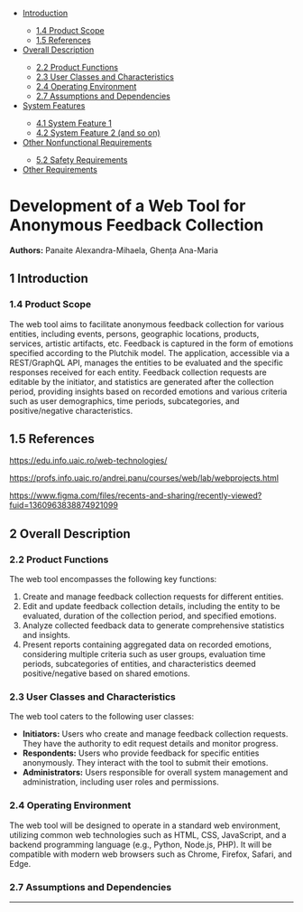 <!DOCTYPE html>
<html lang="en">
<head>
    <meta charset="UTF-8">
    <meta name="viewport" content="width=device-width, initial-scale=1.0">
    <title>Scholarly Document</title>
</head>
<body>

<nav>
    <ul>
        <li><a href="#introduction">Introduction</a></li>
        <ul>
            <li><a href="#scope">1.4 Product Scope</a></li>
            <li><a href="#references">1.5 References</a></li>
        </ul>
        <li><a href="#overall-description">Overall Description</a></li>
        <ul>
            <li><a href="#functions">2.2 Product Functions</a></li>
            <li><a href="#user-classes">2.3 User Classes and Characteristics</a></li>
            <li><a href="#environment">2.4 Operating Environment</a></li>
            <li><a href="#assumptions">2.7 Assumptions and Dependencies</a></li>
        </ul>
        <li><a href="#system-features">System Features</a></li>
        <ul>
            <li><a href="#feature-1">4.1 System Feature 1</a></li>
            <li><a href="#feature-2">4.2 System Feature 2 (and so on)</a></li>
        </ul>
        <li><a href="#nonfunctional-requirements">Other Nonfunctional Requirements</a></li>
        <ul>
            <li><a href="#safety">5.2 Safety Requirements</a></li>
        </ul>
        <li><a href="#other-requirements">Other Requirements</a></li>
        </ul>
</nav>

<h1>Development of a Web Tool for Anonymous Feedback Collection</h1>

<p><strong>Authors:</strong> Panaite Alexandra-Mihaela, Ghența Ana-Maria </p>

<h2 id="introduction">1 Introduction </h2>
<h3 id="product-scope">1.4 Product Scope</h3>

<p>The web tool aims to facilitate anonymous feedback collection for various entities, including events, persons, geographic locations, products, services, artistic artifacts, etc. Feedback is captured in the form of emotions specified according to the Plutchik model. The application, accessible via a REST/GraphQL API, manages the entities to be evaluated and the specific responses received for each entity. Feedback collection requests are editable by the initiator, and statistics are generated after the collection period, providing insights based on recorded emotions and various criteria such as user demographics, time periods, subcategories, and positive/negative characteristics.</p>

<h2 id="references">1.5 References</h2>

<p><a href="https://edu.info.uaic.ro/web-technologies/">https://edu.info.uaic.ro/web-technologies/</a></p>
<p><a href="https://profs.info.uaic.ro/andrei.panu/courses/web/lab/webprojects.html">https://profs.info.uaic.ro/andrei.panu/courses/web/lab/webprojects.html</a></p>
<p><a href="https://www.figma.com/files/recents-and-sharing/recently-viewed?fuid=1360963838874921099">https://www.figma.com/files/recents-and-sharing/recently-viewed?fuid=1360963838874921099</a></p>

<h2 id="overall-description">2 Overall Description</h2>

<h3 id="product-functions">2.2 Product Functions</h3>

<p>The web tool encompasses the following key functions:</p>

<ol>
    <li>Create and manage feedback collection requests for different entities.</li>
    <li>Edit and update feedback collection details, including the entity to be evaluated, duration of the collection period, and specified emotions.</li>
    <li>Analyze collected feedback data to generate comprehensive statistics and insights.</li>
    <li>Present reports containing aggregated data on recorded emotions, considering multiple criteria such as user groups, evaluation time periods, subcategories of entities, and characteristics deemed positive/negative based on shared emotions.</li>
</ol>

<h3 id="user-classes-and-characteristics">2.3 User Classes and Characteristics</h3>

<p>The web tool caters to the following user classes:</p>

<ul>
    <li><strong>Initiators:</strong> Users who create and manage feedback collection requests. They have the authority to edit request details and monitor progress.</li>
    <li><strong>Respondents:</strong> Users who provide feedback for specific entities anonymously. They interact with the tool to submit their emotions.</li>
    <li><strong>Administrators:</strong> Users responsible for overall system management and administration, including user roles and permissions.</li>
</ul>

<h3 id="environment">2.4 Operating Environment</h3>

<p>The web tool will be designed to operate in a standard web environment, utilizing common web technologies such as HTML, CSS, JavaScript, and a backend programming language (e.g., Python, Node.js, PHP). It will be compatible with modern web browsers such as Chrome, Firefox, Safari, and Edge.</p>

<h3 id="assumptions">2.7 Assumptions and Dependencies</h3>

<hr>


</body>
</html>
